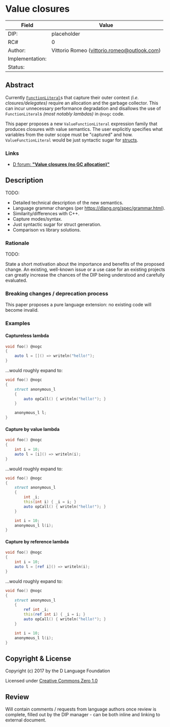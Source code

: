 # Value closures

| Field           | Value                                                           |
|-----------------|-----------------------------------------------------------------|
| DIP:            | placeholder                                                     |
| RC#             | 0                                                               |
| Author:         | Vittorio Romeo (vittorio.romeo@outlook.com)                     |
| Implementation: |                                                                 |
| Status:         |                                                                 |

## Abstract

Currently [`FunctionLiteral`](https://dlang.org/spec/expression.html#FunctionLiteral)s that capture their outer context *(i.e. closures/delegates)* require an allocation and the garbage collector. This can incur unnecessary performance degradation and disallows the use of `FunctionLiteral`s *(most notably lambdas)* in `@nogc` code.

This paper proposes a new `ValueFunctionLiteral` expression family that produces closures with value semantics. The user explicitly specifies what variables from the outer scope must be "captured" and how. `ValueFunctionLiteral` would be just syntactic sugar for [structs](https://dlang.org/spec/struct.html).

### Links

* [D forum: **"Value closures (no GC allocation)"**](https://forum.dlang.org/post/lrtwpeyifchntuzxccyt@forum.dlang.org)

## Description

TODO:

* Detailed technical description of the new semantics.
* Language grammar changes (per https://dlang.org/spec/grammar.html).
* Similarity/differences with C++.
* Capture modes/syntax.
* Just syntactic sugar for struct generation.
* Comparison vs library solutions.

### Rationale

TODO:

State a short motivation about the importance and benefits of the proposed
change.  An existing, well-known issue or a use case for an existing projects
can greatly increase the chances of the DIP being understood and carefully
evaluated.

### Breaking changes / deprecation process

This paper proposes a pure language extension: no existing code will become invalid.

### Examples

#### Captureless lambda

```d
void foo() @nogc
{
    auto l = []() => writeln("hello!");
}
```

...would roughly expand to:

```d
void foo() @nogc
{
    struct anonymous_l
    {
        auto opCall() { writeln("hello!"); }
    }

    anonymous_l l;
}
```

#### Capture by value lambda

```d
void foo() @nogc
{
    int i = 10;
    auto l = [i]() => writeln(i);
}
```

...would roughly expand to:

```d
void foo() @nogc
{
    struct anonymous_l
    {
        int _i;
        this(int i) { _i = i; }
        auto opCall() { writeln("hello!"); }
    }

    int i = 10;
    anonymous_l l(i);
}
```

#### Capture by reference lambda

```d
void foo() @nogc
{
    int i = 10;
    auto l = [ref i]() => writeln(i);
}
```

...would roughly expand to:

```d
void foo() @nogc
{
    struct anonymous_l
    {
        ref int _i;
        this(ref int i) { _i = i; }
        auto opCall() { writeln("hello!"); }
    }

    int i = 10;
    anonymous_l l(i);
}
```


## Copyright & License

Copyright (c) 2017 by the D Language Foundation

Licensed under [Creative Commons Zero 1.0](https://creativecommons.org/publicdomain/zero/1.0/legalcode.txt)

## Review

Will contain comments / requests from language authors once review is complete,
filled out by the DIP manager - can be both inline and linking to external
document.
